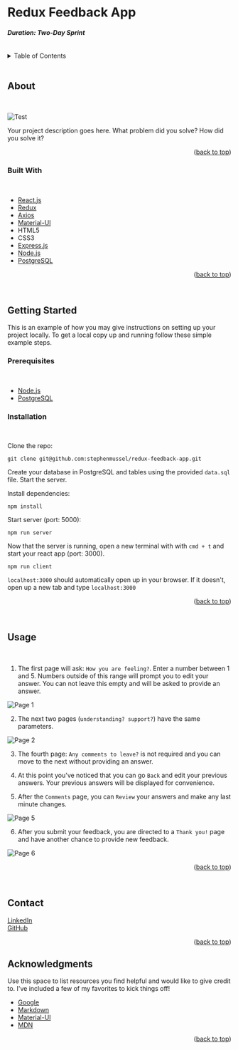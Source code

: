 # Redux Feedback App



#### _Duration: Two-Day Sprint_
<br />


<!-- TABLE OF CONTENTS -->
<details>
  <summary>Table of Contents</summary>
  <ol>
    <li>
      <a href="#about">About</a>
      <ul>
        <li><a href="#built-with">Built With</a></li>
      </ul>
    </li>
    <li>
      <a href="#getting-started">Getting Started</a>
      <ul>
        <li><a href="#prerequisites">Prerequisites</a></li>
        <li><a href="#installation">Installation</a></li>
      </ul>
    </li>
    <li><a href="#usage">Usage</a></li>
    <li><a href="#contact">Contact</a></li>
    <li><a href="#acknowledgments">Acknowledgments</a></li>
  </ol>
</details>
<br />


<!-- ABOUT THE PROJECT -->
## About
<br />

![Test](/public/images/test.gif)

Your project description goes here. What problem did you solve? How did you solve it?

<p align="right">(<a href="#top">back to top</a>)</p>

### Built With
<br />

* [React.js](https://reactjs.org/)
* [Redux](http://redux.js.org)
* [Axios](http://npmjs.com/package/axios)
* [Material-UI](https://mui.com/)
* HTML5
* CSS3
* [Express.js](http://expressjs.com)
* [Node.js](https://nodejs.org/en)
* [PostgreSQL](https://postgresgl.org)

<p align="right">(<a href="#top">back to top</a>)</p>
<br />


<!-- GETTING STARTED -->
## Getting Started

This is an example of how you may give instructions on setting up your project locally. To get a local copy up and running follow these simple example steps.

### Prerequisites
<br />

- [Node.js](http://node.js.org/en)
- [PostgreSQL](http://postgresql.org)

### Installation
<br />

Clone the repo:
  ```
  git clone git@github.com:stephenmussel/redux-feedback-app.git
  ```

Create your database in PostgreSQL and tables using the provided `data.sql` file. Start the server.

Install dependencies:

  ```
  npm install
  ```

Start server (port: 5000):

  ```
  npm run server
  ```

Now that the server is running, open a new terminal with with `cmd + t` and start your react app (port: 3000).

```
npm run client
```

`localhost:3000` should automatically open up in your browser. If it doesn't, open up a new tab and type `localhost:3000` 


<p align="right">(<a href="#top">back to top</a>)</p>
<br />


<!-- USAGE EXAMPLES -->
## Usage
<br />

1. The first page will ask: `How you are feeling?`. Enter a number between 1 and 5. Numbers outside of this range will prompt you to edit your answer. You can not leave this empty and will be asked to provide an answer.  

![Page 1](/public/images/pageOne.jpg)  

2. The next two pages (`understanding? support?`) have the same parameters.  

![Page 2](/public/images/pageTwo.jpg)

3. The fourth page: `Any comments to leave?` is not required and you can move to the next without providing an answer.

4. At this point you've noticed that you can go `Back` and edit your previous answers. Your previous answers will be displayed for convenience.

5. After the `Comments` page, you can `Review` your answers and make any last minute changes.

![Page 5](/public/images/pageFive.jpg)

6. After you submit your feedback, you are directed to a `Thank you!` page and have another chance to provide new feedback.

![Page 6](/public/images/pageSix.jpg)



<p align="right">(<a href="#top">back to top</a>)</p>
<br />


<!-- CONTACT -->
## Contact  

[LinkedIn](https://www.linkedin.com/in/phaydara-vongsavanthong/)  
[GitHub](https://github.com/stephenmussel)  

<p align="right">(<a href="#top">back to top</a>)</p>



<!-- ACKNOWLEDGMENTS -->
## Acknowledgments

Use this space to list resources you find helpful and would like to give credit to. I've included a few of my favorites to kick things off!

* [Google](http://www.google.com)
* [Markdown](https://www.markdownguide.org/basic-syntax/)
* [Material-UI](https://mui.com/)
* [MDN](https://developer.mozilla.org/en-US/)

<!-- 
* [GitHub Emoji Cheat Sheet](https://www.webpagefx.com/tools/emoji-cheat-sheet)
* [Malven's Flexbox Cheatsheet](https://flexbox.malven.co/)
* [Malven's Grid Cheatsheet](https://grid.malven.co/)
* [Img Shields](https://shields.io)
* [GitHub Pages](https://pages.github.com)
* [Font Awesome](https://fontawesome.com)
* [React Icons](https://react-icons.github.io/react-icons/search)
-->

<p align="right">(<a href="#top">back to top</a>)</p>
<br />


<!-- MARKDOWN LINKS & IMAGES -->
<!-- https://www.markdownguide.org/basic-syntax/#reference-style-links -->
<!-- 
[contributors-shield]: https://img.shields.io/github/contributors/othneildrew/Best-README-Template.svg?style=for-the-badge
[contributors-url]: https://github.com/othneildrew/Best-README-Template/graphs/contributors
[forks-shield]: https://img.shields.io/github/forks/othneildrew/Best-README-Template.svg?style=for-the-badge
[forks-url]: https://github.com/othneildrew/Best-README-Template/network/members
[stars-shield]: https://img.shields.io/github/stars/othneildrew/Best-README-Template.svg?style=for-the-badge
[stars-url]: https://github.com/othneildrew/Best-README-Template/stargazers
[issues-shield]: https://img.shields.io/github/issues/othneildrew/Best-README-Template.svg?style=for-the-badge
[issues-url]: https://github.com/othneildrew/Best-README-Template/issues
[license-shield]: https://img.shields.io/github/license/othneildrew/Best-README-Template.svg?style=for-the-badge
[license-url]: https://github.com/othneildrew/Best-README-Template/blob/master/LICENSE.txt
[linkedin-shield]: https://img.shields.io/badge/-LinkedIn-black.svg?style=for-the-badge&logo=linkedin&colorB=555
[linkedin-url]: https://linkedin.com/in/othneildrew
[product-screenshot]: images/screenshot.png
-->